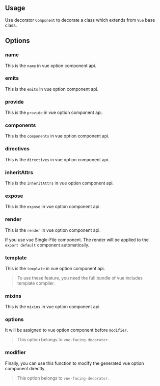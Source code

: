 ## Usage

Use decorator `Component` to decorate a class which extends from `Vue` base class.

[](./code-usage-base.ts ':include :type=code typescript')

## Options

### name

This is the `name` in vue option component api.

[](./code-option-name.ts ':include :type=code typescript')

### emits

This is the `emits` in vue option component api.

[](./code-option-emits.ts ':include :type=code typescript')

### provide

This is the `provide` in vue option component api.

[](./code-option-provide.ts ':include :type=code typescript')

### components

This is the `components` in vue option component api.

[](./code-option-components.ts ':include :type=code typescript')

### directives

This is the `directives` in vue option component api.

[](./code-option-directives.ts ':include :type=code typescript')

### inheritAttrs

This is the `inheritAttrs` in vue option component api.

[](./code-option-inherit-attrs.ts ':include :type=code typescript')

### expose

This is the `expose` in vue option component api.

[](./code-option-expose.ts ':include :type=code typescript')

### render

This is the `render` in vue option component api.

If you use vue Single-File component. The render will be applied to the `export default` component automatically.

[](./code-option-template.ts ':include :type=code typescript')

### template

This is the `template` in vue option component api.

> To use these feature, you need the full bundle of vue includes template compiler.

[](./code-option-template.ts ':include :type=code typescript')

### mixins

This is the `mixins` in vue option component api.

[](./code-option-mixins.ts ':include :type=code typescript')

### options

It will be assigned to vue option component before `modifier`.

> This option belongs to `vue-facing-decorator`.

[](./code-option-options.ts ':include :type=code typescript')

### modifier

Finally, you can use this function to modify the generated vue option component directly.

> This option belongs to `vue-facing-decorator`.

[](./code-option-modifier.ts ':include :type=code typescript')
